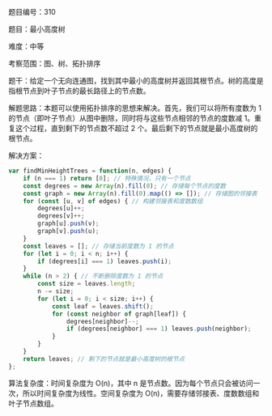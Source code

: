 题目编号：310

题目：最小高度树

难度：中等

考察范围：图、树、拓扑排序

题干：给定一个无向连通图，找到其中最小的高度树并返回其根节点。树的高度是指根节点到叶子节点的最长路径上的节点数。

解题思路：本题可以使用拓扑排序的思想来解决。首先，我们可以将所有度数为 1 的节点（即叶子节点）从图中删除，同时将与这些节点相邻的节点的度数减 1。重复这个过程，直到剩下的节点数不超过 2 个。最后剩下的节点就是最小高度树的根节点。

解决方案：

```javascript
var findMinHeightTrees = function(n, edges) {
    if (n === 1) return [0]; // 特殊情况，只有一个节点
    const degrees = new Array(n).fill(0); // 存储每个节点的度数
    const graph = new Array(n).fill(0).map(() => []); // 存储图的邻接表
    for (const [u, v] of edges) { // 构建邻接表和度数数组
        degrees[u]++;
        degrees[v]++;
        graph[u].push(v);
        graph[v].push(u);
    }
    const leaves = []; // 存储当前度数为 1 的节点
    for (let i = 0; i < n; i++) {
        if (degrees[i] === 1) leaves.push(i);
    }
    while (n > 2) { // 不断删除度数为 1 的节点
        const size = leaves.length;
        n -= size;
        for (let i = 0; i < size; i++) {
            const leaf = leaves.shift();
            for (const neighbor of graph[leaf]) {
                degrees[neighbor]--;
                if (degrees[neighbor] === 1) leaves.push(neighbor);
            }
        }
    }
    return leaves; // 剩下的节点就是最小高度树的根节点
};
```

算法复杂度：时间复杂度为 O(n)，其中 n 是节点数。因为每个节点只会被访问一次，所以时间复杂度为线性。空间复杂度为 O(n)，需要存储邻接表、度数数组和叶子节点数组。